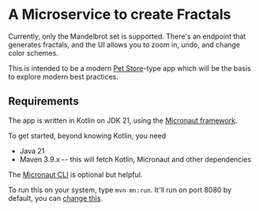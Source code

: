 # A Microservice to create Fractals

Currently, only the Mandelbrot set is supported. There's an endpoint that generates fractals,
and the UI allows you to zoom in, undo, and change color schemes.

This is intended to be a modern
[Pet Store](https://www.oracle.com/java/technologies/petstore-v1312.html)-type app which
will be the basis to explore modern best practices.

## Requirements

The app is written in Kotlin on JDK 21, using the [Micronaut framework](https://micronaut.io/).

To get started, beyond knowing Kotlin, you need

* Java 21
* Maven 3.9.x -- this will fetch Kotlin, Micronaut and other dependencies

The [Micronaut CLI](https://github.com/micronaut-projects/micronaut-starter/releases/) is optional but helpful.

To run this on your system, type `mvn mn:run`. It'll run on port 8080 by default, you can
[change this](https://docs.micronaut.io/latest/guide/#runningSpecificPort).
